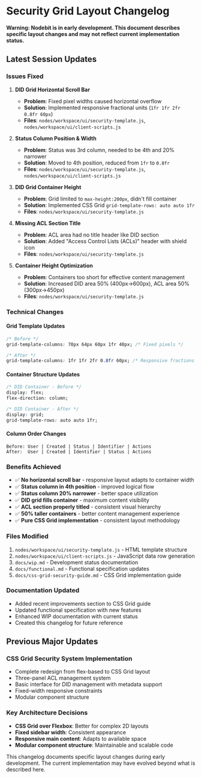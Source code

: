 # Security Grid Layout Changelog

**Warning: Nodebit is in early development. This document describes specific layout changes and may not reflect current implementation status.**

## Latest Session Updates

### Issues Fixed
1. **DID Grid Horizontal Scroll Bar**
   - **Problem**: Fixed pixel widths caused horizontal overflow
   - **Solution**: Implemented responsive fractional units (`1fr 1fr 2fr 0.8fr 60px`)
   - **Files**: `nodes/workspace/ui/security-template.js`, `nodes/workspace/ui/client-scripts.js`

2. **Status Column Position & Width**
   - **Problem**: Status was 3rd column, needed to be 4th and 20% narrower
   - **Solution**: Moved to 4th position, reduced from `1fr` to `0.8fr`
   - **Files**: `nodes/workspace/ui/security-template.js`, `nodes/workspace/ui/client-scripts.js`

3. **DID Grid Container Height**
   - **Problem**: Grid limited to `max-height:200px`, didn't fill container
   - **Solution**: Implemented CSS Grid `grid-template-rows: auto auto 1fr`
   - **Files**: `nodes/workspace/ui/security-template.js`

4. **Missing ACL Section Title**
   - **Problem**: ACL area had no title header like DID section
   - **Solution**: Added "Access Control Lists (ACLs)" header with shield icon
   - **Files**: `nodes/workspace/ui/security-template.js`

5. **Container Height Optimization**
   - **Problem**: Containers too short for effective content management
   - **Solution**: Increased DID area 50% (400px→600px), ACL area 50% (300px→450px)
   - **Files**: `nodes/workspace/ui/security-template.js`

### Technical Changes

#### Grid Template Updates
```css
/* Before */
grid-template-columns: 70px 64px 60px 1fr 40px; /* Fixed pixels */

/* After */
grid-template-columns: 1fr 1fr 2fr 0.8fr 60px; /* Responsive fractions */
```

#### Container Structure Updates
```css
/* DID Container - Before */
display: flex;
flex-direction: column;

/* DID Container - After */
display: grid;
grid-template-rows: auto auto 1fr;
```

#### Column Order Changes
```
Before: User | Created | Status | Identifier | Actions
After:  User | Created | Identifier | Status | Actions
```

### Benefits Achieved
- ✅ **No horizontal scroll bar** - responsive layout adapts to container width
- ✅ **Status column in 4th position** - improved logical flow
- ✅ **Status column 20% narrower** - better space utilization
- ✅ **DID grid fills container** - maximum content visibility
- ✅ **ACL section properly titled** - consistent visual hierarchy
- ✅ **50% taller containers** - better content management experience
- ✅ **Pure CSS Grid implementation** - consistent layout methodology

### Files Modified
1. `nodes/workspace/ui/security-template.js` - HTML template structure
2. `nodes/workspace/ui/client-scripts.js` - JavaScript data row generation
3. `docs/wip.md` - Development status documentation
4. `docs/functional.md` - Functional specification updates
5. `docs/css-grid-security-guide.md` - CSS Grid implementation guide

### Documentation Updated
- Added recent improvements section to CSS Grid guide
- Updated functional specification with new features
- Enhanced WIP documentation with current status
- Created this changelog for future reference

## Previous Major Updates

### CSS Grid Security System Implementation
- Complete redesign from flex-based to CSS Grid layout
- Three-panel ACL management system
- Basic interface for DID management with metadata support
- Fixed-width responsive constraints
- Modular component structure

### Key Architecture Decisions
- **CSS Grid over Flexbox**: Better for complex 2D layouts
- **Fixed sidebar width**: Consistent appearance
- **Responsive main content**: Adapts to available space
- **Modular component structure**: Maintainable and scalable code

This changelog documents specific layout changes during early development. The current implementation may have evolved beyond what is described here.